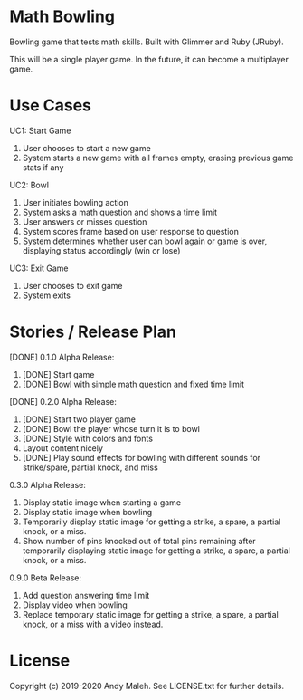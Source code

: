 # Math Bowling

Bowling game that tests math skills. Built with Glimmer and Ruby (JRuby).

This will be a single player game. In the future, it can become a multiplayer game.

# Use Cases

UC1: Start Game

1. User chooses to start a new game
1. System starts a new game with all frames empty, erasing previous game stats if any

UC2: Bowl

1. User initiates bowling action
1. System asks a math question and shows a time limit
1. User answers or misses question
1. System scores frame based on user response to question
1. System determines whether user can bowl again or game is over, displaying status accordingly (win or lose)

UC3: Exit Game

1. User chooses to exit game
2. System exits

# Stories / Release Plan

[DONE] 0.1.0 Alpha Release:

1. [DONE] Start game
1. [DONE] Bowl with simple math question and fixed time limit

[DONE] 0.2.0 Alpha Release:

1. [DONE] Start two player game
1. [DONE] Bowl the player whose turn it is to bowl
1. [DONE] Style with colors and fonts
1. Layout content nicely
1. [DONE] Play sound effects for bowling with different sounds for strike/spare, partial knock, and miss

0.3.0 Alpha Release:

1. Display static image when starting a game
1. Display static image when bowling
1. Temporarily display static image for getting a strike, a spare, a partial knock, or a miss.
1. Show number of pins knocked out of total pins remaining after temporarily displaying static image for getting a strike, a spare, a partial knock, or a miss.

0.9.0 Beta Release:

1. Add question answering time limit
1. Display video when bowling
1. Replace temporary static image for getting a strike, a spare, a partial knock, or a miss with a video instead.

# License

Copyright (c) 2019-2020 Andy Maleh. See LICENSE.txt for further details.
